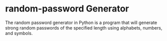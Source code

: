 # random-password Generator
The random password generator in Python is a program that will generate strong random passwords of the specified length using alphabets, numbers, and symbols.

